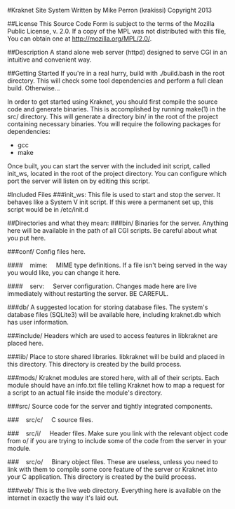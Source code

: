 #Kraknet Site System
Written by Mike Perron (krakissi)
Copyright 2013

##License
This Source Code Form is subject to the terms of the Mozilla Public
License, v. 2.0. If a copy of the MPL was not distributed with this
file, You can obtain one at http://mozilla.org/MPL/2.0/.

##Description
A stand alone web server (httpd) designed to serve CGI in an intuitive and
convenient way.


##Getting Started
If you're in a real hurry, build with ./build.bash in the root directory. This
will check some tool dependencies and perform a full clean build. Otherwise...

In order to get started using Kraknet, you should first compile the source code
and generate binaries. This is accomplished by running make(1) in the src/
directory. This will generate a directory bin/ in the root of the project
containing necessary binaries. You will require the following packages for
dependencies:
-	gcc
-	make

Once built, you can start the server with the included init script, called
init_ws, located in the root of the project directory. You can configure which
port the server will listen on by editing this script.


#Included Files
###init_ws:
This file is used to start and stop the server. It behaves like a System V
init script. If this were a permanent set up, this script would be in
/etc/init.d

##Directories and what they mean:
###bin/
Binaries for the server. Anything here will be available in the path of
all CGI scripts. Be careful about what you put here.

###conf/
Config files here.

####&nbsp;&nbsp;&nbsp;&nbsp;mime:
&nbsp;&nbsp;&nbsp;&nbsp;MIME type definitions. If a file isn't being served in the way
you would like, you can change it here.

####&nbsp;&nbsp;&nbsp;&nbsp;serv:
&nbsp;&nbsp;&nbsp;&nbsp;Server configuration. Changes made here are live immediately
without restarting the server. BE CAREFUL.

###db/
A suggested location for storing database files. The system's database
files (SQLite3) will be available here, including kraknet.db which has
user information.

###include/
Headers which are used to access features in libkraknet are placed here.

###lib/
Place to store shared libraries. libkraknet will be build and placed in this
directory. This directory is created by the build process.

###mods/
Kraknet modules are stored here, with all of their scripts. Each module
should have an info.txt file telling Kraknet how to map a request for a
script to an actual file inside the module's directory.

###src/
Source code for the server and tightly integrated components.

###&nbsp;&nbsp;&nbsp;&nbsp;src/c/
&nbsp;&nbsp;&nbsp;&nbsp;C source files.

###&nbsp;&nbsp;&nbsp;&nbsp;src/i/
&nbsp;&nbsp;&nbsp;&nbsp;Header files. Make sure you link with the relevant object code from o/
if you are trying to include some of the code from the server in your
module.

###&nbsp;&nbsp;&nbsp;&nbsp;src/o/
&nbsp;&nbsp;&nbsp;&nbsp;Binary object files. These are useless, unless you need to link with
them to compile some core feature of the server or Kraknet into your
C application. This directory is created by the build process.

###web/
This is the live web directory. Everything here is available on the
internet in exactly the way it's laid out.
